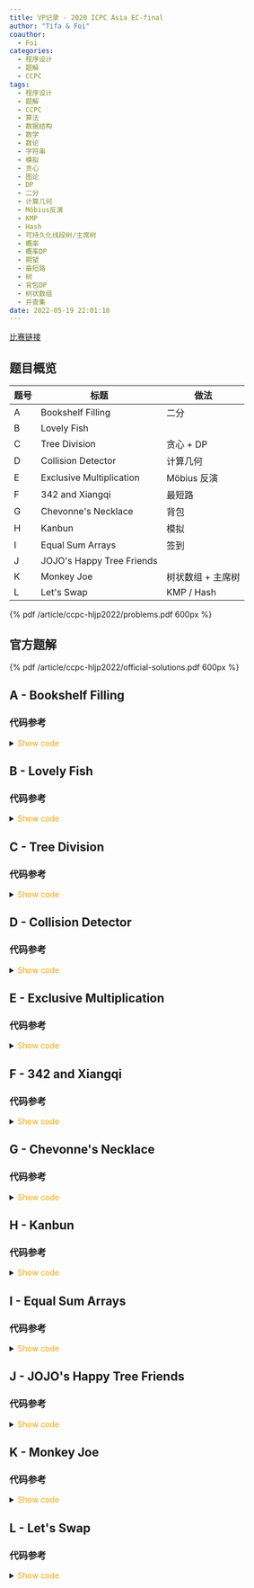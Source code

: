 ```yaml
---
title: VP记录 - 2020 ICPC Asia EC-final
author: "Tifa & Foi"
coauthor:
  - Foi
categories:
  - 程序设计
  - 题解
  - CCPC
tags:
  - 程序设计
  - 题解
  - CCPC
  - 算法
  - 数据结构
  - 数学
  - 数论
  - 字符串
  - 模拟
  - 贪心
  - 图论
  - DP
  - 二分
  - 计算几何
  - Möbius反演
  - KMP
  - Hash
  - 可持久化线段树/主席树
  - 概率
  - 概率DP
  - 期望
  - 最短路
  - 树
  - 背包DP
  - 树状数组
  - 并查集
date: 2022-05-19 22:01:18
---
```


[比赛链接](https://codeforces.com/gym/103688)

<!-- more -->

## 题目概览

| 题号 | 标题                      | 做法              |
| ---- | ------------------------- | ----------------- |
| A    | Bookshelf Filling         | 二分              |
| B    | Lovely Fish               |                   |
| C    | Tree Division             | 贪心 + DP         |
| D    | Collision Detector        | 计算几何          |
| E    | Exclusive Multiplication  | Möbius 反演       |
| F    | 342 and Xiangqi           | 最短路            |
| G    | Chevonne's Necklace       | 背包              |
| H    | Kanbun                    | 模拟              |
| I    | Equal Sum Arrays          | 签到              |
| J    | JOJO's Happy Tree Friends |                   |
| K    | Monkey Joe                | 树状数组 + 主席树 |
| L    | Let's Swap                | KMP / Hash        |

{% pdf /article/ccpc-hljp2022/problems.pdf 600px %}

## 官方题解

{% pdf /article/ccpc-hljp2022/official-solutions.pdf 600px %}

## A - Bookshelf Filling

### 代码参考

<details>
<summary><font color='orange'>Show code</font></summary>

{% include_code lang:cpp ccpc-hljp2022/A.cpp %}

</details>

## B - Lovely Fish

### 代码参考

<details>
<summary><font color='orange'>Show code</font></summary>

{% include_code lang:cpp ccpc-hljp2022/B.cpp %}

</details>

## C - Tree Division

### 代码参考

<details>
<summary><font color='orange'>Show code</font></summary>

{% include_code lang:cpp ccpc-hljp2022/C.cpp %}

</details>

## D - Collision Detector

### 代码参考

<details>
<summary><font color='orange'>Show code</font></summary>

{% include_code lang:cpp ccpc-hljp2022/D.cpp %}

</details>

## E - Exclusive Multiplication

### 代码参考

<details>
<summary><font color='orange'>Show code</font></summary>

{% include_code lang:cpp ccpc-hljp2022/E.cpp %}

</details>

## F - 342 and Xiangqi

### 代码参考

<details>
<summary><font color='orange'>Show code</font></summary>

{% include_code lang:cpp ccpc-hljp2022/F.cpp %}

</details>

## G - Chevonne's Necklace

### 代码参考

<details>
<summary><font color='orange'>Show code</font></summary>

{% include_code lang:cpp ccpc-hljp2022/G.cpp %}

</details>

## H - Kanbun

### 代码参考

<details>
<summary><font color='orange'>Show code</font></summary>

{% include_code lang:cpp ccpc-hljp2022/H.cpp %}

</details>

## I - Equal Sum Arrays

### 代码参考

<details>
<summary><font color='orange'>Show code</font></summary>

{% include_code lang:cpp ccpc-hljp2022/I.cpp %}

</details>

## J - JOJO's Happy Tree Friends

### 代码参考

<details>
<summary><font color='orange'>Show code</font></summary>

{% include_code lang:cpp ccpc-hljp2022/J.cpp %}

</details>

## K - Monkey Joe

### 代码参考

<details>
<summary><font color='orange'>Show code</font></summary>

{% include_code lang:cpp ccpc-hljp2022/K.cpp %}

</details>

## L - Let's Swap

### 代码参考

<details>
<summary><font color='orange'>Show code</font></summary>

{% include_code lang:cpp ccpc-hljp2022/L.cpp %}

</details>
